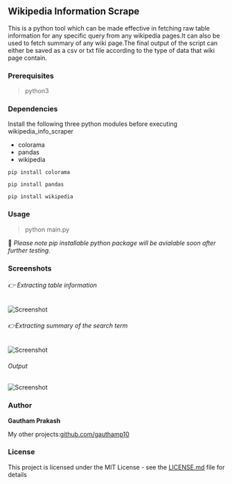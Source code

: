 ## Wikipedia Information Scrape 

This is a python tool which can be made effective in fetching raw table information for any specific query from any wikipedia pages.It can also be used to fetch summary of any wiki page.The final output of the script can either be saved as a csv or txt file according to the type of data that wiki page contain.

### Prerequisites

> python3

### Dependencies

Install the following three python modules before executing wikipedia_info_scraper
- colorama
- pandas
- wikipedia

```
pip install colorama

pip install pandas

pip install wikipedia
```
### Usage

> python main.py


📝 *Please note pip installable python package will be avialable soon after further testing.*

### Screenshots

###### *:point_right: Extracting table information*
![Screenshot](https://raw.githubusercontent.com/gauthamp10/wikiscrape/master/screenie/wiki_scrape.png)

###### *:point_right:Extracting summary of the search term*
![Screenshot](https://raw.githubusercontent.com/gauthamp10/wikiscrape/master/screenie/wiki_scrape2.png)

###### Output

![Screenshot](https://raw.githubusercontent.com/gauthamp10/wikiscrape/master/screenie/out.png)


### Author

 **Gautham Prakash**
 
 My other projects:[github.com/gauthamp10](https://gauthamp10.github.io/)

### License

This project is licensed under the MIT License - see the [LICENSE.md](LICENSE.md) file for details
